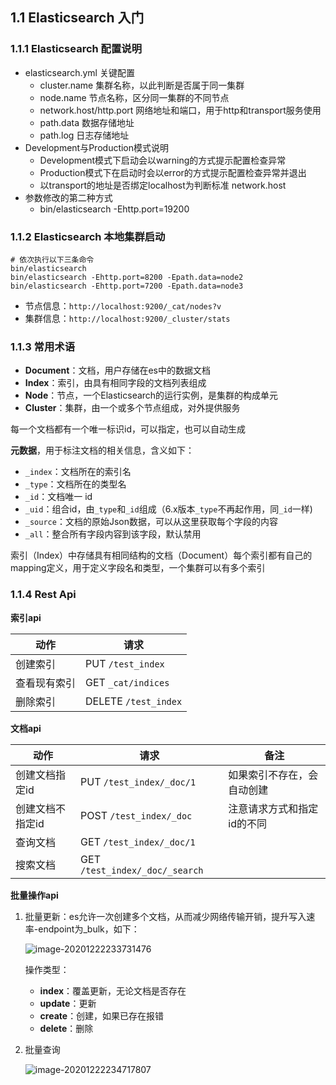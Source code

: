 ## 1.1 Elasticsearch 入门

### 1.1.1 Elasticsearch 配置说明

* elasticsearch.yml 关键配置
    * cluster.name 集群名称，以此判断是否属于同一集群
    * node.name 节点名称，区分同一集群的不同节点
    * network.host/http.port 网络地址和端口，用于http和transport服务使用
    * path.data 数据存储地址
    * path.log 日志存储地址
* Development与Production模式说明
    * Development模式下启动会以warning的方式提示配置检查异常
    * Production模式下在启动时会以error的方式提示配置检查异常并退出
    * 以transport的地址是否绑定localhost为判断标准 network.host
* 参数修改的第二种方式
    * bin/elasticsearch -Ehttp.port=19200

### 1.1.2 Elasticsearch 本地集群启动

```shell
# 依次执行以下三条命令
bin/elasticsearch
bin/elasticsearch -Ehttp.port=8200 -Epath.data=node2
bin/elasticsearch -Ehttp.port=7200 -Epath.data=node3
```

* 节点信息：`http://localhost:9200/_cat/nodes?v`
* 集群信息：`http://localhost:9200/_cluster/stats`

### 1.1.3 常用术语

* **Document**：文档，用户存储在es中的数据文档
* **Index**：索引，由具有相同字段的文档列表组成
* **Node**：节点，一个Elasticsearch的运行实例，是集群的构成单元
* **Cluster**：集群，由一个或多个节点组成，对外提供服务

每一个文档都有一个唯一标识id，可以指定，也可以自动生成

**元数据**，用于标注文档的相关信息，含义如下：

* `_index`：文档所在的索引名
* `_type`：文档所在的类型名
* `_id`：文档唯一 id
* `_uid`：组合id，由`_type`和`_id`组成（6.x版本`_type`不再起作用，同`_id`一样)
* `_source`：文档的原始Json数据，可以从这里获取每个字段的内容
* `_all`：整合所有字段内容到该字段，默认禁用

索引（Index）中存储具有相同结构的文档（Document）每个索引都有自己的mapping定义，用于定义字段名和类型，一个集群可以有多个索引

### 1.1.4 Rest Api

**索引api**

| 动作             | 请求                         |
| ---------------- | ---------------------------- |
| 创建索引         | PUT `/test_index`              |
| 查看现有索引     | GET `_cat/indices`              |
| 删除索引         | DELETE `/test_index`           |

**文档api**

| 动作             | 请求                         | 备注                       |
| ---------------- | ---------------------------- | -------------------------- |
| 创建文档指定id   | PUT `/test_index/_doc/1`       | 如果索引不存在，会自动创建 |
| 创建文档不指定id | POST `/test_index/_doc`        | 注意请求方式和指定id的不同 |
| 查询文档         | GET `/test_index/_doc/1`       |                            |
| 搜索文档         | GET `/test_index/_doc/_search` |                            |

**批量操作api**

1. 批量更新：es允许一次创建多个文档，从而减少网络传输开销，提升写入速率-endpoint为_bulk，如下：

   ![image-20201222233731476](https://s3.ax1x.com/2020/12/23/rs6DVP.png)

   操作类型：

    * **index**：覆盖更新，无论文档是否存在
    * **update**：更新
    * **create**：创建，如果已存在报错
    * **delete**：删除

2. 批量查询

   ![image-20201222234717807](https://s3.ax1x.com/2020/12/23/rs6rUf.png)